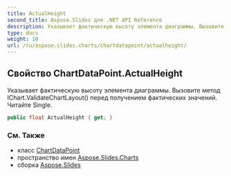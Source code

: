 ```yaml
---
title: ActualHeight
second_title: Aspose.Slides для .NET API Reference
description: Указывает фактическую высоту элемента диаграммы. Вызовите метод IChart.ValidateChartLayout перед получением фактических значений. Читайте Single.
type: docs
weight: 10
url: /ru/aspose.slides.charts/chartdatapoint/actualheight/
---
```


## Свойство ChartDataPoint.ActualHeight

Указывает фактическую высоту элемента диаграммы. Вызовите метод IChart.ValidateChartLayout() перед получением фактических значений. Читайте Single.

```csharp
public float ActualHeight { get; }
```

### См. Также

* класс [ChartDataPoint](../../chartdatapoint)
* пространство имен [Aspose.Slides.Charts](../../chartdatapoint)
* сборка [Aspose.Slides](../../../)

<!-- DO NOT EDIT: сгенерировано xmldocmd для Aspose.Slides.dll -->